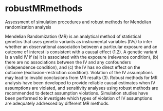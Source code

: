 # robustMRmethods
Assessment of simulation procedures and robust methods for Mendelian randomization analysis

Mendelian Randomization (MR) is an analytical method of statistical genetics that uses genetic variants 
as instrumental variables (IVs) to infer whether an observational association between a particular exposure
and an outcome of interest is consistent with a causal effect (1,2). A genetic variant is a valid IV if (a) it 
is associated with the exposure (relevance condition), (b) there are no associations between the IV and any 
confounders (independence condition), and (c) the IV has no direct effect on the outcome (exclusion-restriction 
condition). Violation of the IV assumptions may lead to invalid conclusions from MR results (3). Robust methods 
for MR analysis have been developed to provide reliable causal estimates when IV assumptions are violated, and 
sensitivity analyses using robust methods are recommended to detect assumption violations. Simulation studies 
have been performed to investigate which types of violation of IV assumptions are adequately addressed by 
different MR methods.
